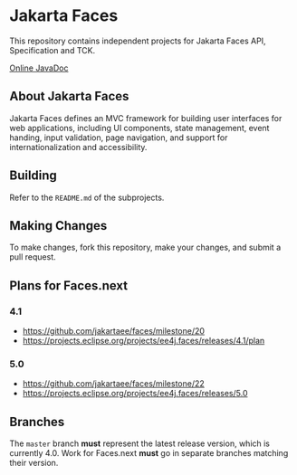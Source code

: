 # Jakarta Faces

This repository contains independent projects for Jakarta Faces API, Specification and TCK.

[Online JavaDoc](https://javadoc.io/doc/jakarta.faces/jakarta.faces-api)

## About Jakarta Faces

Jakarta Faces defines an MVC framework for building user interfaces for web applications, 
including UI components, state management, event handing, input validation, page navigation, and 
support for internationalization and accessibility.

## Building

Refer to the `README.md` of the subprojects.

## Making Changes

To make changes, fork this repository, make your changes, and submit a pull request.

## Plans for Faces.next

### 4.1

- https://github.com/jakartaee/faces/milestone/20
- https://projects.eclipse.org/projects/ee4j.faces/releases/4.1/plan

### 5.0

- https://github.com/jakartaee/faces/milestone/22
- https://projects.eclipse.org/projects/ee4j.faces/releases/5.0

## Branches

The `master` branch **must** represent the latest release version, which is currently 4.0.
Work for Faces.next **must** go in separate branches matching their version.
